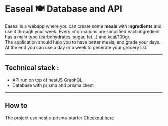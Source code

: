 # Easeal 🍽️ Database and API

Easeal is a webapp where you can create some **meals** with **ingredients** and use it through your week. Every informations are simplified each ingredient has a main type (carbohydrates, sugar, fat...) and kcal/100gr.  
The application should help you to have better meals, and grade your days.  
At the end you can use a day or a week to generate your grocery list.

---

## Technical stack :

- API run on top of nestJS GraphQL
- Database with prisma and prisma client

---

## How to

The project use nestjs-prisma-starter [Checkout here](https://github.com/notiz-dev/nestjs-prisma-starter)
